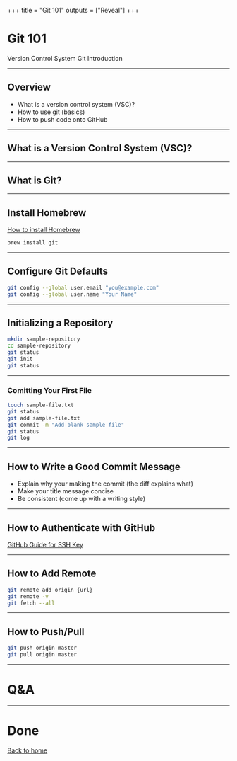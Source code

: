 +++
title = "Git 101"
outputs = ["Reveal"]
+++

# Git 101

Version Control System Git Introduction

---

## Overview

- What is a version control system (VSC)?
- How to use git (basics)
- How to push code onto GitHub

---

## What is a Version Control System (VSC)?

---

## What is Git?

---

## Install Homebrew

[How to install Homebrew](https://brew.sh)

```sh
brew install git
```

---

## Configure Git Defaults

```sh
git config --global user.email "you@example.com"
git config --global user.name "Your Name"
```

---

## Initializing a Repository

```sh
mkdir sample-repository
cd sample-repository
git status
git init
git status
```

---

### Comitting Your First File

```sh
touch sample-file.txt
git status
git add sample-file.txt
git commit -m "Add blank sample file"
git status
git log
```

---

## How to Write a Good Commit Message

- Explain why your making the commit (the diff explains what)
- Make your title message concise
- Be consistent (come up with a writing style)

---

## How to Authenticate with GitHub

[GitHub Guide for SSH Key](https://help.github.com/en/articles/generating-a-new-ssh-key-and-adding-it-to-the-ssh-agent)

---

## How to Add Remote

```sh
git remote add origin {url}
git remote -v
git fetch --all
```

---

## How to Push/Pull

```sh
git push origin master
git pull origin master
```

---

# Q&A

---

# Done

[Back to home](/#/1)
